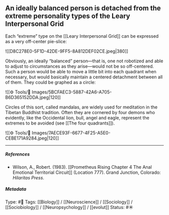 ## An ideally balanced person is detached from the extreme personality types of the Leary Interpersonal Grid  # 

Each “extreme” type on the [[Leary Interpersonal Grid]] can be expressed as a very off-center pie-slice:

![[D8C278E0-5F1D-42DE-9FF5-8A812DEF02CE.jpeg|380]]

Obviously, an ideally “balanced” person—that is, one not robotized and able to adjust to circumstances as they arise—would not be so off-centered. Such a person would be able to move a little bit into each quadrant when necessary, but would basically maintain a centered detachment between all of them. They could be graphed as a circle:

![[⚙️ Tools/📸 Images/5BCFAEC3-5887-42A6-A705-B6D365152DDA.jpeg|120]]

Circles of this sort, called mandalas, are widely used for meditation in the Tibetan Buddhist tradition. Often they are cornered by four demons who evidently, like the Occidental lion, bull, angel and eagle, represent the extremes to be avoided (see [[The four quadrants]]).

![[⚙️ Tools/📸 Images/7AECE93F-6677-4F25-A5E0-CEBE171A9284.jpeg|120]]

___

##### References

- Wilson, A., Robert. (1983). [[Prometheus Rising Chapter 4 The Anal Emotional Territorial Circuit]] (Location 777). Grand Junction, Colorado: _Hilaritas Press_.

##### Metadata

Type: #🔴 
Tags: [[Biology]] / [[Neuroscience]] / [[Sociology]] / [[Sociobiology]] / [[Neuropsychology]] / [[evolut]]
Status: #☀️ 